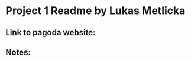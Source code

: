 Project 1 Readme by Lukas Metlicka
==================================

Link to pagoda website:
-----------------------

Notes:
------
